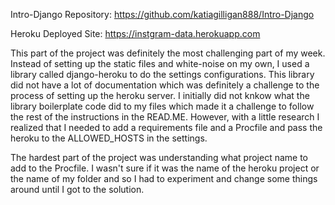 
Intro-Django Repository: https://github.com/katiagilligan888/Intro-Django

Heroku Deployed Site: https://instgram-data.herokuapp.com

This part of the project was definitely the most challenging part of my week. Instead of setting up the static files and white-noise on my own, I used a library called django-heroku to do the settings configurations. This library did not have a lot of documentation which was definitely a challenge to the process of setting up the heroku server. I initially did not knkow what the library boilerplate code did to my files which made it a challenge to follow the rest of the instructions in the READ.ME. However, with a little research I realized that I needed to add a requirements file and a Procfile and pass the heroku to the ALLOWED_HOSTS in the settings. 

The hardest part of the project was understanding what project name to add to the Procfile. I wasn't sure if it was the name of the heroku project or the name of my folder and so I had to experiment and change some things around until I got to the solution. 